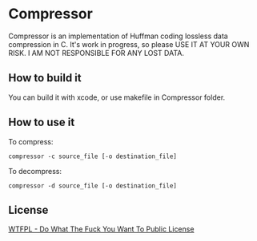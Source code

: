 Compressor
==========

Compressor is an implementation of Huffman coding lossless data compression in C. It's work in progress, so please USE IT AT YOUR OWN RISK. I AM NOT RESPONSIBLE FOR ANY LOST DATA.

How to build it
---------------

You can build it with xcode, or use makefile in Compressor folder.

How to use it
-------------

To compress:
```
compressor -c source_file [-o destination_file]
```

To decompress:
``` 
compressor -d source_file [-o destination_file]
```

License
-------

[WTFPL - Do What The Fuck You Want To Public License](http://sam.zoy.org/wtfpl/)